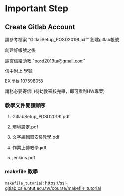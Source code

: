 # Important Step
## Create Gitlab Account
請參考檔案 "GitlabSetup_POSD2019f.pdf" 
創建gitlab帳號

創建好帳號之後

請寄信給助教
 "posd2019ta@gmail.com"
 
信中附上 學號 

EX `學號`:107598058  

請務必要寄信!
(待助教審核完畢，即可看到HW專案)

### 教學文件閱讀順序
1. GitlabSetup_POSD2019f.pdf 

2. 環境設定.pdf

3. 文字編輯器安裝教學.pdf 

4. 作業上傳教學.pdf 

5. jenkins.pdf

### makefile 教學 ###
`makefile_tutorial`: https://ssl-gitlab.csie.ntut.edu.tw/course/makefile_tutorial